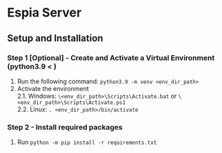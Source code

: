 # Espia Server
## Setup and Installation
### Step 1 [Optional] - Create and Activate a Virtual Environment (python3.9 < )
1. Run the following command: `python3.9 -m venv <env_dir_path>`
2. Activate the environment  
2.1. Windows:  `\<env_dir_path>\Scripts\Activate.bat` or `\<env_dir_path>\Scripts\Activate.ps1`  
2.2. Linux:  `. <env_dir_path>/bin/activate`
### Step 2 - Install required packages
1. Run `python -m pip install -r requirements.txt`
